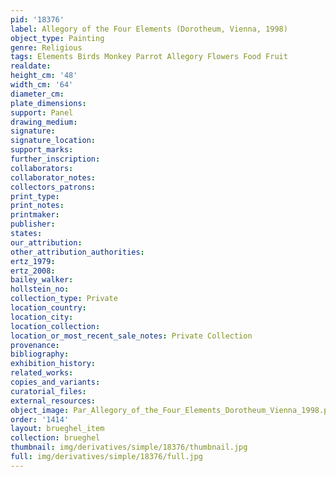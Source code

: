 ```yaml
---
pid: '18376'
label: Allegory of the Four Elements (Dorotheum, Vienna, 1998)
object_type: Painting
genre: Religious
tags: Elements Birds Monkey Parrot Allegory Flowers Food Fruit
realdate: 
height_cm: '48'
width_cm: '64'
diameter_cm: 
plate_dimensions: 
support: Panel
drawing_medium: 
signature: 
signature_location: 
support_marks: 
further_inscription: 
collaborators: 
collaborator_notes: 
collectors_patrons: 
print_type: 
print_notes: 
printmaker: 
publisher: 
states: 
our_attribution: 
other_attribution_authorities: 
ertz_1979: 
ertz_2008: 
bailey_walker: 
hollstein_no: 
collection_type: Private
location_country: 
location_city: 
location_collection: 
location_or_most_recent_sale_notes: Private Collection
provenance: 
bibliography: 
exhibition_history: 
related_works: 
copies_and_variants: 
curatorial_files: 
external_resources: 
object_image: Par_Allegory_of_the_Four_Elements_Dorotheum_Vienna_1998.png
order: '1414'
layout: brueghel_item
collection: brueghel
thumbnail: img/derivatives/simple/18376/thumbnail.jpg
full: img/derivatives/simple/18376/full.jpg
---
```

